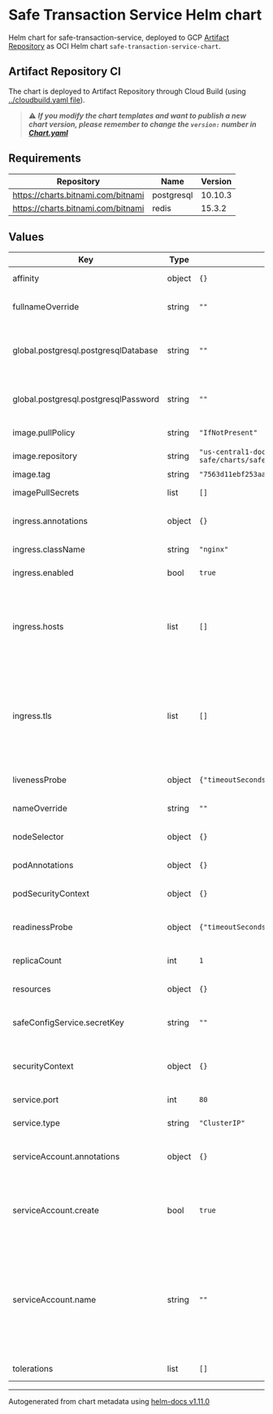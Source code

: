 # Safe Transaction Service Helm chart

Helm chart for safe-transaction-service, deployed to GCP [Artifact Repository](https://console.cloud.google.com/artifacts/docker/clabs-gnosis-safe/us-central1/charts?project=clabs-gnosis-safe&supportedpurview=project) as OCI Helm chart `safe-transaction-service-chart`.

## Artifact Repository CI

The chart is deployed to Artifact Repository through Cloud Build (using [../cloudbuild.yaml file](../cloudbuild.yaml)).

> :warning: ***If you modify the chart templates and want to publish a new chart version, please remember to change the `version:` number in [Chart.yaml](./Chart.yaml)***

## Requirements

| Repository | Name | Version |
|------------|------|---------|
| https://charts.bitnami.com/bitnami | postgresql | 10.10.3 |
| https://charts.bitnami.com/bitnami | redis | 15.3.2 |

## Values

| Key | Type | Default | Description |
|-----|------|---------|-------------|
| affinity | object | `{}` | Kubernetes pod affinity |
| fullnameOverride | string | `""` | Chart full name override |
| global.postgresql.postgresqlDatabase | string | `""` | Postgresql dependency chart database for storing data |
| global.postgresql.postgresqlPassword | string | `""` | Postgresql dependency chart password |
| image.pullPolicy | string | `"IfNotPresent"` | Image pullpolicy |
| image.repository | string | `"us-central1-docker.pkg.dev/clabs-gnosis-safe/charts/safe-config-service"` | Image repository |
| image.tag | string | `"7563d11ebf253aa251177eb010e14f23e03ac73e"` | Image tag |
| imagePullSecrets | list | `[]` | Image pull secrets |
| ingress.annotations | object | `{}` | Custom Ingress annotations |
| ingress.className | string | `"nginx"` | Ingress class name |
| ingress.enabled | bool | `true` | Ingress enabled |
| ingress.hosts | list | `[]` | List of hosts to expose safe-config-service. See values.yaml for an example. |
| ingress.tls | list | `[]` | TLS secret for exposing safe-config-service with https. See values.yaml for an example. |
| livenessProbe | object | `{"timeoutSeconds":30}` | Liveness probe configuration |
| nameOverride | string | `""` | Chart name override |
| nodeSelector | object | `{}` | Kubernetes node selector |
| podAnnotations | object | `{}` | Custom pod annotations |
| podSecurityContext | object | `{}` | Custom pod security context |
| readinessProbe | object | `{"timeoutSeconds":30}` | Readiness probe configuration |
| replicaCount | int | `1` | Number of deployment replicas |
| resources | object | `{}` | Container resources |
| safeConfigService.secretKey | string | `""` | Secret key for safe-config-service |
| securityContext | object | `{}` | Custom container security context |
| service.port | int | `80` | Kubernetes Service Type |
| service.type | string | `"ClusterIP"` | Kubernetes Service Type |
| serviceAccount.annotations | object | `{}` | Annotations to add to the service account |
| serviceAccount.create | bool | `true` | Specifies whether a service account should be created |
| serviceAccount.name | string | `""` | The name of the service account to use. If not set and create is true, a name is generated using the fullname template |
| tolerations | list | `[]` | Kubernetes tolerations |

----------------------------------------------
Autogenerated from chart metadata using [helm-docs v1.11.0](https://github.com/norwoodj/helm-docs/releases/v1.11.0)
